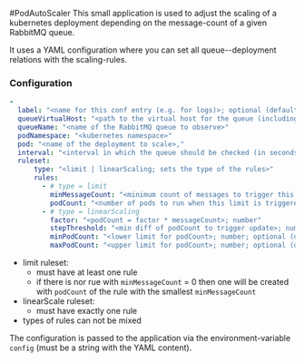 #PodAutoScaler
This small application is used to adjust the scaling of a kubernetes deployment
depending on the message-count of a given RabbitMQ queue.

It uses a YAML configuration where you can set all queue--deployment relations
with the scaling-rules.

### Configuration

````yaml
-
  label: "<name for this conf entry (e.g. for logs)>; optional (default is '_unnamed_')"
  queueVirtualHost: "<path to the virtual host for the queue (including leading slash)>; optional (default is '/')"
  queueName: "<name of the RabbitMQ queue to observe>"
  podNamespace: "<kubernetes namespace>"
  pod: "<name of the deployment to scale>,"
  interval: "<interval in which the queue should be checked (in seconds); number>"
  ruleset:
      type: "<limit | linearScaling; sets the type of the rules>"
      rules:
        - # type = limit
          minMessageCount: "<minimum count of messages to trigger this limit>; number"
          podCount: "<number of pods to run when this limit is triggered>; number"
        - # type = linearScaling
          factor: "<podCount = factor * messageCount>; number"
          stepThreshold: "<min diff of podCount to trigger update>; number; optional (default is 1)"
          minPodCount: "<lower limit for podCount>; number; optional (default: 1)"
          maxPodCount: "<upper limit for podCount>; number; optional (default: 9999)"
````

- limit ruleset:
  - must have at least one rule
  - if there is nor rue with `minMessageCount` = 0 then one will be created with `podCount` of the rule with the smallest `minMessageCount`
- linearScale ruleset:
  - must have exactly one rule
- types of rules can not be mixed

The configuration is passed to the application via the environment-variable `config` (must be a string with the YAML content).
